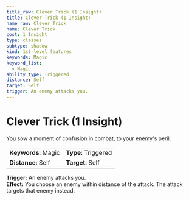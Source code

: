 ```yaml
---
title_raw: Clever Trick (1 Insight)
title: Clever Trick (1 Insight)
name_raw: Clever Trick
name: Clever Trick
cost: 1 Insight
type: classes
subtype: shadow
kind: 1st-level features
keywords: Magic
keyword_list:
  - Magic
ability_type: Triggered
distance: Self
target: Self
trigger: An enemy attacks you.
---
```


# Clever Trick (1 Insight)

You sow a moment of confusion in combat, to your enemy's peril.

|                     |                     |
| :------------------ | :------------------ |
| **Keywords:** Magic | **Type:** Triggered |
| **Distance:** Self  | **Target:** Self    |

**Trigger:** An enemy attacks you.\
**Effect:** You choose an enemy within distance of the attack. The attack targets that enemy instead.
